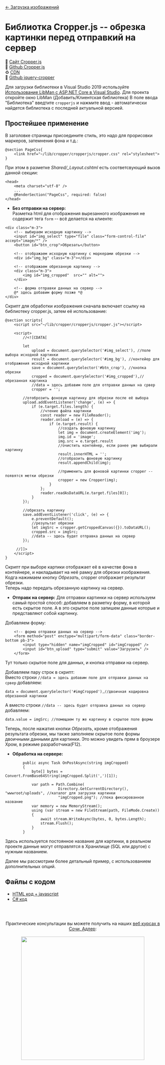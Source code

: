 [← Загрузка изображений](/README.md)  

# Библиотка Cropper.js -- обрезка картинки перед отправкий на сервер
📘 [Сайт Cropper.js](https://fengyuanchen.github.io/cropperjs/)   
📘 [Github Cropper.js](https://github.com/fengyuanchen/cropperjs)  
♻ [CDN ](https://cdnjs.com/libraries/cropperjs)  
📘 [Github jquery-cropper](https://github.com/fengyuanchen/jquery-cropper)   

Для загрузки библиотеки в Visual Studio 2019 используйте [Использование LibMan с ASP.NET Core в Visual Studio](https://docs.microsoft.com/ru-ru/aspnet/core/client-side/libman/libman-vs?view=aspnetcore-3.1). Для проекта откройте окно LibMan (Добавить/Клиентская библиотека) В поле ввода "Библиотека" введтите `cropperjs` и нажмите ввод - автоматически найдется библиотека с последней актуальной версией.

## Простейшее применение
В заголовке страницы присоедините стиль, это надо для прорисовки маркеров, затемнения фона и т.д.:
```
@section PageCss{
    <link href="~/lib/cropper/cropperjs/cropper.css" rel="stylesheet">
}
```
При этом в разметке *Shared/_Layout.cshtml* есть соответсвующий вызов данной секции:
```
<head>
    <meta charset="utf-8" />
    ...
    @RenderSection("PageCss", required: false)
</head>
```
* **Без отправки на сервер:**  
Разметка html для отображения вырезанного изображения не содержит тега `form` -- всё делается на клиенте:
```
<div class="m-3">
    <!-- выбираем исходную картинку -->
    <input id="img_select" type="file" class="form-control-file" accept="image/*" />
    <button id="btn_crop">Обрезать</button>

    <!-- отображаем исходную картинку с маркерами обрезки -->
    <div id="img_bg" class="m-3"></div>

    <!-- отображаем обрезанную картинку -->
    <div class="m-3">
        <img id="img_cropped"  src="" alt="">
    </div>

    <!-- форма отправки данных на сервер -->
    @* здесь добавим форму позже *@
</div>
```
Скрипт для обработки изображения сначала включает ссылку на библиотеку cropper.js, затем её использование:
```
@section scripts{
    <script src="~/lib/cropper/cropperjs/cropper.js"></script>

    <script>
        //<![CDATA[

        let
            upload = document.querySelector('#img_select'), //поле выбора исходной картинки
            result = document.querySelector('#img_bg'), //контейер для отображения исходной картинки
            save = document.querySelector('#btn_crop'), //кнопка обрезки
            cropped = document.querySelector('#img_cropped'),//обрезанная картинка
            //data = здесь добавим поле для отправки данных на срвер
            cropper = '';

        //отоброзить фоновую картинку для обрезки после её выбора
        upload.addEventListener('change', (e) => {
            if (e.target.files.length) {
                //чтение файла картинки
                const reader = new FileReader();
                reader.onload = (e) => {
                    if (e.target.result) {
                        //создать фоновую картинку 
                        let img = document.createElement('img');
                        img.id = 'image';
                        img.src = e.target.result
                        //очистить контейнер, если ранее уже выбирали картинку
                        result.innerHTML = '';
                        //отобразить фоновую картинку
                        result.appendChild(img);
                        
                        //применить для фоновой картинки cropper -- появятся метки обрезки
                        cropper = new Cropper(img);
                    }
                };
                reader.readAsDataURL(e.target.files[0]);
            }
        });

        //обрезать картинку
        save.addEventListener('click', (e) => {
            e.preventDefault();
            //результат обрезки
            let imgSrc = cropper.getCroppedCanvas({}).toDataURL();
            cropped.src = imgSrc;
            //data -- здесь будет отправка данных на сервер
        });

     //]]>
    </script>
}
```
Скрипт при выборе картики отображает её в качестве фона в контейнере, и накладывает на неё рамку для обрезки изображения. Кодга нажимаем кнопку *Обрезать*, cropper отображает результат обрезки.  
Теперь надо передать обрезанную картинку на сервер.

* **Отправк на сервер:** 
Для отправки картинки на сервер используем самый простой способ: добавляем в разметку форму, в которой есть скрытое поле. А в это скрытое поле запишем данные которые и представляют собой картинку.  

Добавляем форму:
```
    <!-- форма отправки данных на сервер -->
    <form method="post" enctype="multipart/form-data" class="border-bottom pb-3">
        <input type="hidden" name="imgCropped" id="imgCropped" />
        <input id="btn_upload" type="submit" value="Загрузить" />
    </form>
```
Тут только скрытое поле для данных, и кнопка отправки на сервер.  

Добавляем пару строк в скрипт:  
Вместо строки `//data = здесь добавим поле для отправки данных на срвер` добавляем:  
```
data = document.querySelector('#imgCropped'),//двоичная кодировка обрезанной картинки
```  
А вместо строки `//data -- здесь будет отправка данных на сервер` добавляем:  
```
data.value = imgSrc; //помещаем ту же картинку в скрытое поле формы 
```
Теперь, после нажатия кнопки *Обрезать*, кроме отображения результата обрезки, мы также заполняем скрытое поле формы двоичными данными для картинки. Это можно увидеть прям в броузере Хром, в режиме разработчика(F12).

* **Обработка на сервере:** 
```
        public async Task OnPostAsync(string imgCropped)
        {
            byte[] bytes = Convert.FromBase64String(imgCropped.Split(',')[1]);

            var path = Path.Combine(
                        Directory.GetCurrentDirectory(), "wwwroot/uploads", //каталог для загрузки картинки
                        "imgCropped.png"); //пока фиксированное название
            var memory = new MemoryStream();
            using (var stream = new FileStream(path, FileMode.Create))
            {
                await stream.WriteAsync(bytes, 0, bytes.Length);
                stream.Flush();
            }
        }
```
Здесь используется постоянное название для картинки, в реальном проекте данные могут отправлятся в Хранилище (SQL или другое) с нужным названием.

Далее мы рассмотрим более детальный пример, с использованием дополнительных опций.  

## Файлы с кодом
* [HTML код + javascript](https://github.com/creativcode-ru/image-upload-razer-pages/blob/master/ImageUpload/Pages/Cropper/Index.cshtml)  
* [C# код](https://github.com/creativcode-ru/image-upload-razer-pages/blob/master/ImageUpload/Pages/Cropper/Index.cshtml.cs)    
 

<br /><br />
<p align="center">
  Практические консультации вы можете получить на наших <a  href="http://creativcode.ru/learn" target="_blank" >веб курсах в Сочи, Адлер</a>:<br /><br />
   <a  href="http://creativcode.ru/learn/webnet" target="_blank" title="Курс веб программирования .Net C#" >
  <img src="http://creativcode.ru/img/learn/net-learn.jpg" width="400" alt="">
   </a>
</p>
